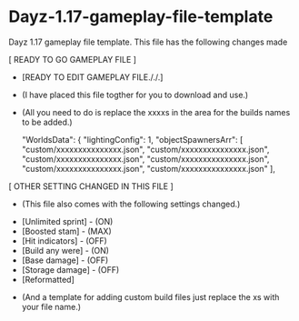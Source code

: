 # Dayz-1.17-gameplay-file-template
Dayz 1.17 gameplay file template. This file has the following changes made

[ READY TO GO GAMEPLAY FILE ]
- [READY TO EDIT GAMEPLAY FILE././.]
+ (I have placed this file togther for you to download and use.)

+ (All you need to do is replace the xxxxs in the area for the builds names to be added.)

    "WorldsData": {
        "lightingConfig": 1,
        "objectSpawnersArr": [
            "custom/xxxxxxxxxxxxxxx.json",
            "custom/xxxxxxxxxxxxxxx.json",
            "custom/xxxxxxxxxxxxxxx.json",
            "custom/xxxxxxxxxxxxxxx.json",
            "custom/xxxxxxxxxxxxxxx.json",
            "custom/xxxxxxxxxxxxxxx.json"
        ],

[ OTHER SETTING CHANGED IN THIS FILE ]
+ (This file also comes with the following settings changed.)

- [Unlimited sprint] - (ON)
- [Boosted stam] - (MAX)
- [Hit indicators] - (OFF)
- [Build any were] - (ON)
- [Base damage] - (OFF)
- [Storage damage] - (OFF)
- [Reformatted]
+ (And a template for adding custom build files just replace the xs with your file name.)
